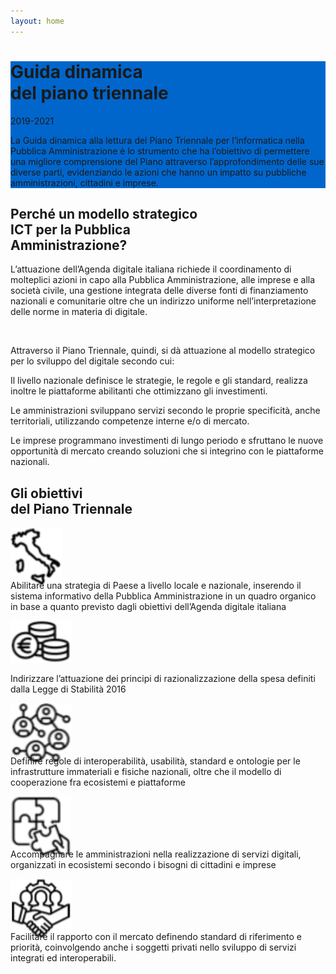 ```yaml
---
layout: home
---
```

<style>
body {
  overflow-x: hidden;
}
</style>

<div class="u-layout-releaseFull primary-bg-b1 py-5" style="background: #0066cc url(../images/visual.png) no-repeat 60em 50%">
  <div class="col-xs-12 col-md-8 col-lg-6 mx-auto">
  <div class="px-2 px-sm-4 px-md-2 px-lg-0">
    <h1 class="text-white">Guida dinamica<br> del piano triennale</h1>
    <p class="h6 text-white">2019-2021</p>
    <p class="text-white">
      La Guida dinamica alla lettura del Piano Triennale per l’informatica nella
      Pubblica Amministrazione è lo strumento che ha l’obiettivo di permettere una
      migliore comprensione del Piano attraverso l’approfondimento delle sue diverse
      parti, evidenziando le azioni che hanno un impatto su pubbliche amministrazioni,
      cittadini e imprese.
    </p>
  </div>
  </div>
</div>

<div class="col-xs-12 col-lg-6 mx-auto my-5 text-center">
  <h2 class="mb-4">Perché un modello strategico<br> ICT per la Pubblica<br> Amministrazione?</h2>

  <p class="m-auto">
  L’attuazione dell’Agenda digitale italiana richiede il coordinamento di
  molteplici azioni in capo alla Pubblica Amministrazione, alle imprese e alla
  società civile, una gestione integrata delle diverse fonti di finanziamento
  nazionali e comunitarie oltre che un indirizzo uniforme nell’interpretazione
  delle norme in materia di digitale.
  </p>
  <br>
  <p class="m-auto">
  Attraverso il Piano Triennale, quindi, si dà attuazione al modello strategico
  per lo sviluppo del digitale secondo cui:
  </p>
</div>

<div class="d-flex flex-wrap">

  <div class="card-wrapper card-space col-xl-4 col-lg-4 col-md-6 col-sm-12 col-xs-12">
    <div class="card card-bg m-2">
      <div class="card-body">
        <p class="card-text">
          Il livello nazionale definisce le strategie, le regole e gli standard, realizza
          inoltre le piattaforme abilitanti che ottimizzano gli investimenti.
        </p>
      </div>
    </div>
  </div>

  <div class="card-wrapper card-space col-xl-4 col-lg-4 col-md-6 col-sm-12 col-xs-12">
    <div class="card card-bg m-2">
      <div class="card-body">
        <p class="card-text">
            Le amministrazioni sviluppano servizi secondo le proprie specificità, anche
            territoriali, utilizzando competenze interne e/o di mercato.
        </p>
      </div>
    </div>
  </div>

  <div class="card-wrapper card-space col-xl-4 col-lg-4 col-md-6 col-sm-12 col-xs-12">
    <div class="card card-bg m-2">
      <div class="card-body">
        <p class="card-text">
          Le imprese programmano investimenti di lungo periodo e sfruttano le nuove
          opportunità di mercato creando soluzioni che si integrino con le piattaforme
          nazionali.
        </p>
      </div>
    </div>
  </div>

</div>

<div class="col-xs-12 col-lg-6 mx-auto my-5 text-center">
  <h2 class="mb-4">Gli obiettivi<br> del Piano Triennale</h2>
</div>

<div class="d-flex flex-wrap">

  <div class="card-wrapper col-xl-4 col-lg-4 col-md-6 col-sm-12 col-xs-12">
    <div class="card m-4">
      <div class="card-body">
        <div style="height: 70px"><img src="/images/icon_coordinamento.svg" /></div>
        <p class="card-text">
  Abilitare una strategia di Paese a livello locale e nazionale, inserendo il
    sistema informativo della Pubblica Amministrazione in un quadro organico in
    base a quanto previsto dagli obiettivi dell’Agenda digitale italiana
        </p>
      </div>
    </div>
  </div>

  <div class="card-wrapper col-xl-4 col-lg-4 col-md-6 col-sm-12 col-xs-12">
    <div class="card m-4">
      <div class="card-body">
        <div style="height: 70px"><img src="/images/spesa.svg" /></div>
        <p class="card-text">
  Indirizzare l’attuazione dei principi di razionalizzazione della spesa
    definiti dalla Legge di Stabilità 2016
        </p>
      </div>
    </div>
  </div>

  <div class="card-wrapper col-xl-4 col-lg-4 col-md-6 col-sm-12 col-xs-12">
    <div class="card m-4">
      <div class="card-body">
        <div style="height: 70px"><img src="/images/regole.svg" /></div>
        <p class="card-text">
  Definire regole di interoperabilità, usabilità, standard e ontologie per le
    infrastrutture immateriali e fisiche nazionali, oltre che il modello di
    cooperazione fra ecosistemi e piattaforme
        </p>
      </div>
    </div>
  </div>

  <div class="card-wrapper col-xl-4 col-lg-4 col-md-6 col-sm-12 col-xs-12">
    <div class="card m-4">
      <div class="card-body">
         <div style="height: 70px"><img src="/images/ecosistemi.svg" /></div>
       <p class="card-text">
  Accompagnare le amministrazioni nella realizzazione di servizi digitali,
    organizzati in ecosistemi secondo i bisogni di cittadini e imprese 
        </p>
      </div>
    </div>
  </div>

  <div class="card-wrapper col-xl-4 col-lg-4 col-md-6 col-sm-12 col-xs-12">
    <div class="card m-4">
      <div class="card-body">
        <div style="height: 70px"><img src="/images/stakeholder.svg" /></div>
        <p class="card-text">
 Facilitare il rapporto con il mercato definendo standard di riferimento e
    priorità, coinvolgendo anche i soggetti privati nello sviluppo di servizi
    integrati ed interoperabili.
        </p>
      </div>
    </div>
  </div>

</div>
